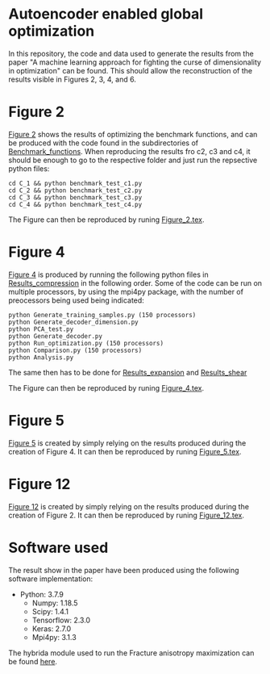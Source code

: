 # Autoencoder enabled global optimization
In this repository, the code and data used to generate the results from the paper "A machine learning approach for fighting the curse of dimensionality in optimization" can be found. This should allow the reconstruction of the results visible in Figures 2, 3, 4, and 6.

# Figure 2
[Figure 2](https://github.com/julianschumann/ae-opt/blob/main/Figure_2.pdf) shows the results of optimizing the benchmark functions, and can be produced with the code found in the subdirectories of [Benchmark_functions](https://github.com/julianschumann/ae-opt/tree/main/Benchmark%20functions). When reproducing the results fro c2, c3 and c4, it should be enough to go to the respective folder and just run the repsective python files:
```
cd C_1 && python benchmark_test_c1.py
cd C_2 && python benchmark_test_c2.py 
cd C_3 && python benchmark_test_c3.py 
cd C_4 && python benchmark_test_c4.py 
```

The Figure can then be reproduced by runing [Figure_2.tex](https://github.com/julianschumann/ae-opt/blob/main/Figure_2.tex).


# Figure 4
[Figure 4](https://github.com/julianschumann/ae-opt/blob/main/Figure_4.pdf) is produced by running the following python files in [Results_compression](https://github.com/julianschumann/ae-opt/tree/main/Fracture%20anisotropy%20maximization/Results_compression) in the following order. Some of the code can be run on multiple processors, by using the mpi4py package, with the number of preocessors being used being indicated:
```
python Generate_training_samples.py (150 processors)
python Generate_decoder_dimension.py 
python PCA_test.py
python Generate_decoder.py
python Run_optimization.py (150 processors)
python Comparison.py (150 processors)
python Analysis.py
```
The same then has to be done for [Results_expansion](https://github.com/julianschumann/ae-opt/tree/main/Fracture%20anisotropy%20maximization/Results_expansion) and [Results_shear](https://github.com/julianschumann/ae-opt/tree/main/Fracture%20anisotropy%20maximization/Results_shear)

The Figure can then be reproduced by runing [Figure_4.tex](https://github.com/julianschumann/ae-opt/blob/main/Figure_4.tex).

# Figure 5
[Figure 5](https://github.com/julianschumann/ae-opt/blob/main/Figure_5.pdf) is created by simply relying on the results produced during the creation of Figure 4. It can then be reproduced by runing [Figure_5.tex](https://github.com/julianschumann/ae-opt/blob/main/Figure_5.tex).

# Figure 12
[Figure 12](https://github.com/julianschumann/ae-opt/blob/main/Figure_12.pdf) is created by simply relying on the results produced during the creation of Figure 2. It can then be reproduced by runing [Figure_12.tex](https://github.com/julianschumann/ae-opt/blob/main/Figure_12.tex).

# Software used
The result show in the paper have been produced using the following software implementation:
- Python: 3.7.9
  - Numpy: 1.18.5
  - Scipy: 1.4.1
  - Tensorflow: 2.3.0
  - Keras: 2.7.0
  - Mpi4py: 3.1.3

The hybrida module used to run the Fracture anisotropy maximization can be found [here]().


